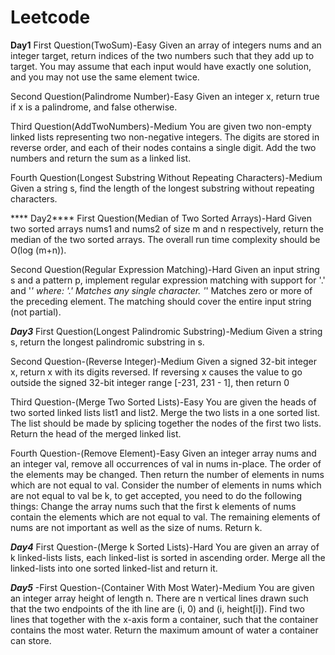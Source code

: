 # Leetcode
**Day1**
First Question(TwoSum)-Easy
Given an array of integers nums and an integer target, return indices of the two numbers such that they add up to target.
 You may assume that each input would have exactly one solution, and you may not use the same element twice.
 
 Second Question(Palindrome Number)-Easy
 Given an integer x, return true if x is a palindrome, and false otherwise.
 
 Third Question(AddTwoNumbers)-Medium
 You are given two non-empty linked lists representing two non-negative integers. The digits are stored in reverse order, and each of their nodes contains a single digit. Add the two numbers and return the sum as a linked list.
 
 Fourth Question(Longest Substring Without Repeating Characters)-Medium
 Given a string s, find the length of the longest substring without repeating characters.
 
**** Day2****
First Question(Median of Two Sorted Arrays)-Hard
Given two sorted arrays nums1 and nums2 of size m and n respectively, return the median of the two sorted arrays.
The overall run time complexity should be O(log (m+n)).

Second Question(Regular Expression Matching)-Hard
Given an input string s and a pattern p, implement regular expression matching with support for '.' and '*' where:
'.' Matches any single character.
'*' Matches zero or more of the preceding element.
The matching should cover the entire input string (not partial).

***Day3***
First Question(Longest Palindromic Substring)-Medium
Given a string s, return the longest palindromic substring in s.

Second Question-(Reverse Integer)-Medium
Given a signed 32-bit integer x, return x with its digits reversed. If reversing x causes the value to go outside the signed 32-bit integer range [-231, 231 - 1], then return 0

Third Question-(Merge Two Sorted Lists)-Easy
You are given the heads of two sorted linked lists list1 and list2.
Merge the two lists in a one sorted list. The list should be made by splicing together the nodes of the first two lists.
Return the head of the merged linked list.

Fourth Question-(Remove Element)-Easy
Given an integer array nums and an integer val, remove all occurrences of val in nums in-place. The order of the elements may be changed. Then return the number of elements in nums which are not equal to val.
Consider the number of elements in nums which are not equal to val be k, to get accepted, you need to do the following things:
Change the array nums such that the first k elements of nums contain the elements which are not equal to val. The remaining elements of nums are not important as well as the size of nums.
Return k.

***Day4***
First Question-(Merge k Sorted Lists)-Hard
You are given an array of k linked-lists lists, each linked-list is sorted in ascending order.
Merge all the linked-lists into one sorted linked-list and return it.

***Day5***
 -First Question-(Container With Most Water)-Medium
You are given an integer array height of length n. There are n vertical lines drawn such that the two endpoints of the ith line are (i, 0) and (i, height[i]).
Find two lines that together with the x-axis form a container, such that the container contains the most water.
Return the maximum amount of water a container can store.
 
 
 
 
 





